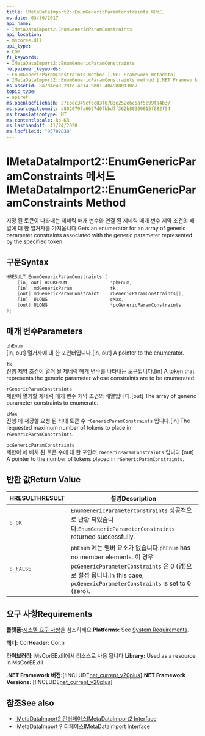 ```yaml
---
title: IMetaDataImport2::EnumGenericParamConstraints 메서드
ms.date: 03/30/2017
api_name:
- IMetaDataImport2.EnumGenericParamConstraints
api_location:
- mscoree.dll
api_type:
- COM
f1_keywords:
- IMetaDataImport2::EnumGenericParamConstraints
helpviewer_keywords:
- EnumGenericParamConstraints method [.NET Framework metadata]
- IMetaDataImport2::EnumGenericParamConstraints method [.NET Framework metadata]
ms.assetid: 8a7d4e40-28fe-4e14-b801-4049880130e7
topic_type:
- apiref
ms.openlocfilehash: 27c3ec349cf6c83f6783e252e6c5af5e99fa4b37
ms.sourcegitcommit: d8020797a6657d0fbbdff362b80300815f682f94
ms.translationtype: MT
ms.contentlocale: ko-KR
ms.lasthandoff: 11/24/2020
ms.locfileid: "95702838"
---
```

# <a name="imetadataimport2enumgenericparamconstraints-method"></a><span data-ttu-id="907f7-102">IMetaDataImport2::EnumGenericParamConstraints 메서드</span><span class="sxs-lookup"><span data-stu-id="907f7-102">IMetaDataImport2::EnumGenericParamConstraints Method</span></span>

<span data-ttu-id="907f7-103">지정 된 토큰이 나타내는 제네릭 매개 변수와 연결 된 제네릭 매개 변수 제약 조건의 배열에 대 한 열거자를 가져옵니다.</span><span class="sxs-lookup"><span data-stu-id="907f7-103">Gets an enumerator for an array of generic parameter constraints associated with the generic parameter represented by the specified token.</span></span>  
  
## <a name="syntax"></a><span data-ttu-id="907f7-104">구문</span><span class="sxs-lookup"><span data-stu-id="907f7-104">Syntax</span></span>  
  
```cpp  
HRESULT EnumGenericParamConstraints (  
    [in, out] HCORENUM                *phEnum,  
    [in]  mdGenericParam              tk,  
    [out] mdGenericParamConstraint    rGenericParamConstraints[],  
    [in]  ULONG                       cMax,  
    [out] ULONG                       *pcGenericParamConstraints  
);  
```  
  
## <a name="parameters"></a><span data-ttu-id="907f7-105">매개 변수</span><span class="sxs-lookup"><span data-stu-id="907f7-105">Parameters</span></span>  

 `phEnum`  
 <span data-ttu-id="907f7-106">[in, out] 열거자에 대 한 포인터입니다.</span><span class="sxs-lookup"><span data-stu-id="907f7-106">[in, out] A pointer to the enumerator.</span></span>  
  
 `tk`  
 <span data-ttu-id="907f7-107">진행   제약 조건이 열거 될 제네릭 매개 변수를 나타내는 토큰입니다.</span><span class="sxs-lookup"><span data-stu-id="907f7-107">[in]   A token that represents the generic parameter whose constraints are to be enumerated.</span></span>  
  
 `rGenericParamConstraints`  
 <span data-ttu-id="907f7-108">제한이 열거할 제네릭 매개 변수 제약 조건의 배열입니다.</span><span class="sxs-lookup"><span data-stu-id="907f7-108">[out] The array of generic parameter constraints to enumerate.</span></span>  
  
 `cMax`  
 <span data-ttu-id="907f7-109">진행   에 저장할 요청 된 최대 토큰 수 `rGenericParamConstraints` 입니다.</span><span class="sxs-lookup"><span data-stu-id="907f7-109">[in]   The requested maximum number of tokens to place in `rGenericParamConstraints`.</span></span>  
  
 `pcGenericParamConstraints`  
 <span data-ttu-id="907f7-110">제한이 에 배치 된 토큰 수에 대 한 포인터 `rGenericParamConstraints` 입니다.</span><span class="sxs-lookup"><span data-stu-id="907f7-110">[out] A pointer to the number of tokens placed in `rGenericParamConstraints`.</span></span>  
  
## <a name="return-value"></a><span data-ttu-id="907f7-111">반환 값</span><span class="sxs-lookup"><span data-stu-id="907f7-111">Return Value</span></span>  
  
|<span data-ttu-id="907f7-112">HRESULT</span><span class="sxs-lookup"><span data-stu-id="907f7-112">HRESULT</span></span>|<span data-ttu-id="907f7-113">설명</span><span class="sxs-lookup"><span data-stu-id="907f7-113">Description</span></span>|  
|-------------|-----------------|  
|`S_OK`|<span data-ttu-id="907f7-114">`EnumGenericParameterConstraints` 성공적으로 반환 되었습니다.</span><span class="sxs-lookup"><span data-stu-id="907f7-114">`EnumGenericParameterConstraints` returned successfully.</span></span>|  
|`S_FALSE`|<span data-ttu-id="907f7-115">`phEnum` 에는 멤버 요소가 없습니다.</span><span class="sxs-lookup"><span data-stu-id="907f7-115">`phEnum` has no member elements.</span></span> <span data-ttu-id="907f7-116">이 경우 `pcGenericParameterConstraints` 은 0 (영)으로 설정 됩니다.</span><span class="sxs-lookup"><span data-stu-id="907f7-116">In this case, `pcGenericParameterConstraints` is set to 0 (zero).</span></span>|  
  
## <a name="requirements"></a><span data-ttu-id="907f7-117">요구 사항</span><span class="sxs-lookup"><span data-stu-id="907f7-117">Requirements</span></span>  

 <span data-ttu-id="907f7-118">**플랫폼:**[시스템 요구 사항](../../get-started/system-requirements.md)을 참조하세요.</span><span class="sxs-lookup"><span data-stu-id="907f7-118">**Platforms:** See [System Requirements](../../get-started/system-requirements.md).</span></span>  
  
 <span data-ttu-id="907f7-119">**헤더:** Cor</span><span class="sxs-lookup"><span data-stu-id="907f7-119">**Header:** Cor.h</span></span>  
  
 <span data-ttu-id="907f7-120">**라이브러리:** MsCorEE.dll에서 리소스로 사용 됩니다.</span><span class="sxs-lookup"><span data-stu-id="907f7-120">**Library:** Used as a resource in MsCorEE.dll</span></span>  
  
 <span data-ttu-id="907f7-121">**.NET Framework 버전:**[!INCLUDE[net_current_v20plus](../../../../includes/net-current-v20plus-md.md)]</span><span class="sxs-lookup"><span data-stu-id="907f7-121">**.NET Framework Versions:** [!INCLUDE[net_current_v20plus](../../../../includes/net-current-v20plus-md.md)]</span></span>  
  
## <a name="see-also"></a><span data-ttu-id="907f7-122">참조</span><span class="sxs-lookup"><span data-stu-id="907f7-122">See also</span></span>

- [<span data-ttu-id="907f7-123">IMetaDataImport2 인터페이스</span><span class="sxs-lookup"><span data-stu-id="907f7-123">IMetaDataImport2 Interface</span></span>](imetadataimport2-interface.md)
- [<span data-ttu-id="907f7-124">IMetaDataImport 인터페이스</span><span class="sxs-lookup"><span data-stu-id="907f7-124">IMetaDataImport Interface</span></span>](imetadataimport-interface.md)
